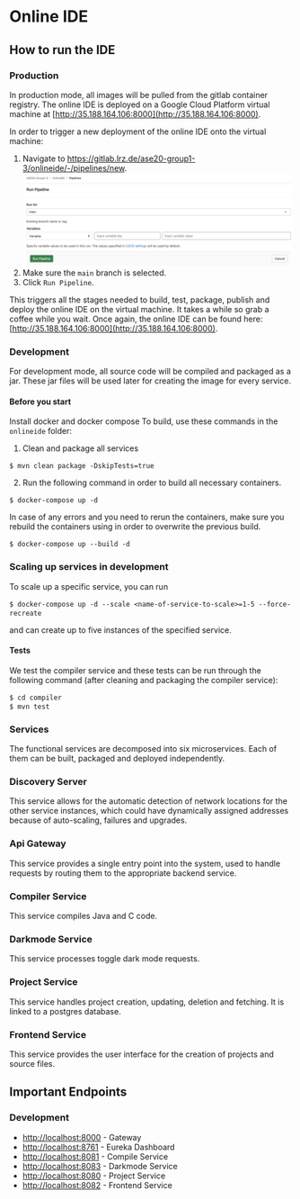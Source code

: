 # Online IDE
## How to run the IDE
### Production
In production mode, all images will be pulled from the gitlab container registry. The online IDE is deployed on a Google Cloud Platform virtual machine at [http://35.188.164.106:8000](http://35.188.164.106:8000).

In order to trigger a new deployment of the online IDE onto the virtual machine:
1. Navigate to https://gitlab.lrz.de/ase20-group1-3/onlineide/-/pipelines/new.
![](images/run_pipeline.png)
2. Make sure the ```main``` branch is selected.
3. Click ```Run Pipeline```. 

This triggers all the stages needed to build, test, package, publish and deploy the online IDE on the virtual machine. It takes a while so grab a coffee while you wait. Once again, the online IDE can be found here: [http://35.188.164.106:8000](http://35.188.164.106:8000).

### Development

For development mode, all source code will be compiled and packaged as a jar. These jar files will be used later for
creating the image for every service. 

#### Before you start
Install docker and docker compose
To build, use these commands in the ```onlineide``` folder:
1. Clean and package all services
```
$ mvn clean package -DskipTests=true
```
2. Run the following command in order to build all necessary containers.
```
$ docker-compose up -d
```
In case of any errors and you need to rerun the containers, make sure you rebuild the containers using in order to overwrite the previous build.
```
$ docker-compose up --build -d
```

### Scaling up services in development
To scale up a specific service, you can run
```
$ docker-compose up -d --scale <name-of-service-to-scale>=1-5 --force-recreate
```
and can create up to five instances of the specified service.
#### Tests
We test the compiler service and these tests can be run through the following command (after cleaning and packaging the compiler service):
```
$ cd compiler
$ mvn test
```

### Services
The functional services are decomposed into six microservices. Each of them can be built, packaged and deployed independently.
### Discovery Server
This service allows for the automatic detection of network locations for the other service instances, which could have dynamically assigned addresses because of auto-scaling, failures and upgrades.
### Api Gateway
This service provides a single entry point into the system, used to handle requests by routing them to the appropriate backend service.
### Compiler Service
This service compiles Java and C code.
### Darkmode Service
This service processes toggle dark mode requests.
### Project Service
This service handles project creation, updating, deletion and fetching. It is linked to a postgres database.
### Frontend Service
This service provides the user interface for the creation of projects and source files.

## Important Endpoints
### Development
* [http://localhost:8000](http://localhost:8000) - Gateway
* [http://localhost:8761](http://localhost:8761) - Eureka Dashboard
* [http://localhost:8081](http://localhost:8081) - Compile Service
* [http://localhost:8083](http://localhost:8083) - Darkmode Service
* [http://localhost:8080](http://localhost:8080) - Project Service
* [http://localhost:8082](http://localhost:8082) - Frontend Service
